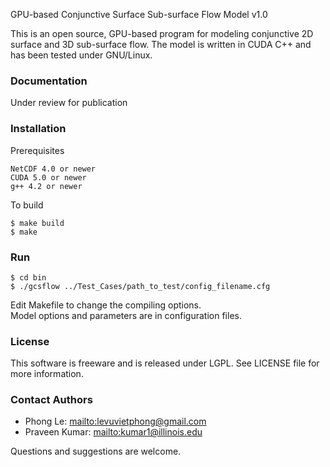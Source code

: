 GPU-based Conjunctive Surface Sub-surface Flow Model v1.0

This is an open source, GPU-based program for modeling conjunctive 2D surface and 3D sub-surface flow. The model is written in CUDA C++ and has been tested under GNU/Linux.

### Documentation
Under review for publication


### Installation
Prerequisites
```
NetCDF 4.0 or newer
CUDA 5.0 or newer
g++ 4.2 or newer
```

To build
```
$ make build
$ make
```


### Run  
```
$ cd bin
$ ./gcsflow ../Test_Cases/path_to_test/config_filename.cfg
```
Edit Makefile to change the compiling options.  
Model options and parameters are in configuration files.

### License
This software is freeware and is released under LGPL. See LICENSE file for more information. 


### Contact Authors
* Phong Le: <mailto:levuvietphong@gmail.com>
* Praveen Kumar: <mailto:kumar1@illinois.edu>

Questions and suggestions are welcome.